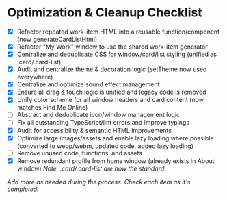 # Optimization & Cleanup Checklist

- [x] Refactor repeated work-item HTML into a reusable function/component (now generateCardListHtml)
- [x] Refactor "My Work" window to use the shared work-item generator
- [x] Centralize and deduplicate CSS for window/card/list styling (unified as .card/.card-list)
- [x] Audit and centralize theme & decoration logic (setTheme now used everywhere)
- [x] Centralize and optimize sound effect management
- [x] Ensure all drag & touch logic is unified and legacy code is removed
- [x] Unify color scheme for all window headers and card content (now matches Find Me Online)
- [ ] Abstract and deduplicate icon/window management logic
- [ ] Fix all outstanding TypeScript/lint errors and improve typings
- [x] Audit for accessibility & semantic HTML improvements
- [x] Optimize large images/assets and enable lazy loading where possible (converted to webp/webm, updated code, added lazy loading)
- [ ] Remove unused code, functions, and assets
- [x] Remove redundant profile from home window (already exists in About window)
_Note: .card/.card-list are now the standard._

_Add more as needed during the process. Check each item as it's completed._
